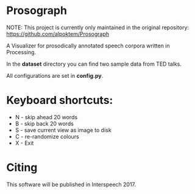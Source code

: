 # Prosograph

NOTE: This project is currently only maintained in the original repository: https://github.com/alpoktem/Prosograph

A Visualizer for prosodically annotated speech corpora written in Processing.

In the **dataset** directory you can find two sample data from TED talks. 

All configurations are set in **config.py**.

# Keyboard shortcuts:
* N - skip ahead 20 words 
* B - skip back 20 words
* S - save current view as image to disk
* C - re-randomize colours
* X - Exit

# Citing
This software will be published in Interspeech 2017.
